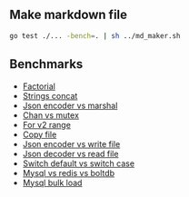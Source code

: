 ## Make markdown file

```sh
go test ./... -bench=. | sh ../md_maker.sh
```

## Benchmarks


- [Factorial](./factorial/factorial.md)
- [Strings concat](./strings_concat/strings_concat.md)
- [Json encoder vs marshal](./json_encoder_vs_marshal/json_encoder_vs_marshal.md)
- [Chan vs mutex](./chan_vs_mutex/chan_vs_mutex.md)
- [For v2 range](./for_v2_range/for_v2_range.md)
- [Copy file](./copy_file/copy_file.md)
- [Json encoder vs write file](./json_encoder_vs_write_file/json_encoder_vs_write_file.md)
- [Json decoder vs read file](./json_decoder_vs_read_file/json_decoder_vs_read_file.md)
- [Switch default vs switch case](./switch_default_vs_switch_case/switch_default_vs_switch_case.md)
- [Mysql vs redis vs boltdb](./mysql_vs_redis_vs_boltdb/mysql_vs_redis_vs_boltdb.md)
- [Mysql bulk load](./mysql_bulk_load/mysql_bulk_load.md)
